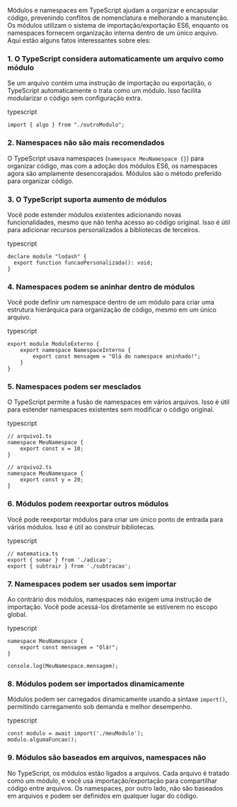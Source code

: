 
Módulos e namespaces em TypeScript ajudam a organizar e encapsular código, prevenindo conflitos de nomenclatura e melhorando a manutenção. Os módulos utilizam o sistema de importação/exportação ES6, enquanto os namespaces fornecem organização interna dentro de um único arquivo. Aqui estão alguns fatos interessantes sobre eles:

### **1. O TypeScript considera automaticamente um arquivo como módulo** 
Se um arquivo contém uma instrução de importação ou exportação, o TypeScript automaticamente o trata como um módulo. Isso facilita modularizar o código sem configuração extra.
    

typescript

```
import { algo } from "./outroModulo";
```

### **2. Namespaces não são mais recomendados** 
O TypeScript usava namespaces (`namespace MeuNamespace {}`) para organizar código, mas com a adoção dos módulos ES6, os namespaces agora são amplamente desencorajados. Módulos são o método preferido para organizar código.
    
### **3. O TypeScript suporta aumento de módulos**
Você pode estender módulos existentes adicionando novas funcionalidades, mesmo que não tenha acesso ao código original. Isso é útil para adicionar recursos personalizados a bibliotecas de terceiros.
    

typescript

```
declare module "lodash" {
  export function funcaoPersonalizada(): void;
}
```

### **4. Namespaces podem se aninhar dentro de módulos**
Você pode definir um namespace dentro de um módulo para criar uma estrutura hierárquica para organização de código, mesmo em um único arquivo.
    

typescript

```
export module ModuloExterno {
    export namespace NamespaceInterno {
        export const mensagem = "Olá do namespace aninhado!";
    }
}
```

### **5. Namespaces podem ser mesclados** 
O TypeScript permite a fusão de namespaces em vários arquivos. Isso é útil para estender namespaces existentes sem modificar o código original.
    

typescript

```
// arquivo1.ts
namespace MeuNamespace {
    export const x = 10;
}

// arquivo2.ts
namespace MeuNamespace {
    export const y = 20;
}
```

### **6. Módulos podem reexportar outros módulos** 
Você pode reexportar módulos para criar um único ponto de entrada para vários módulos. Isso é útil ao construir bibliotecas.
    

typescript

```
// matematica.ts
export { somar } from './adicao';
export { subtrair } from './subtracao';
```

### **7. Namespaces podem ser usados sem importar** 
Ao contrário dos módulos, namespaces não exigem uma instrução de importação. Você pode acessá-los diretamente se estiverem no escopo global.
    

typescript

```
namespace MeuNamespace {
    export const mensagem = "Olá!";
}

console.log(MeuNamespace.mensagem);
```

### **8. Módulos podem ser importados dinamicamente**
Módulos podem ser carregados dinamicamente usando a sintaxe `import()`, permitindo carregamento sob demanda e melhor desempenho.
    

typescript

```
const modulo = await import('./meuModulo');
modulo.algumaFuncao();
```

### **9. Módulos são baseados em arquivos, namespaces não** 
No TypeScript, os módulos estão ligados a arquivos. Cada arquivo é tratado como um módulo, e você usa importação/exportação para compartilhar código entre arquivos. Os namespaces, por outro lado, não são baseados em arquivos e podem ser definidos em qualquer lugar do código.





